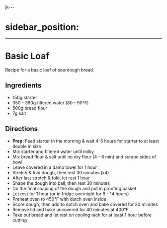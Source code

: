 jk---
# sidebar_position:
---

# Basic Loaf

<!-- ![Recipe_Name](../img/recipe_name.jpg) -->

Recipe for a basic loaf of sourdough bread.

## Ingredients

- 150g starter
- 350 - 360g filtered water (80 - 90°F)
- 500g bread flour
- 7g salt

## Directions

- **Prep:** Feed starter in the morning & wait 4-5 hours for starter to at least double in size
- Mix starter and filtered water until milky
- Mix bread flour & salt until no dry flour (4 - 6 min) and scrape sides of bowl
- Leave covered in a damp towel for 1 hour
- Stretch & fold dough, then rest 30 minutes (x4)
- After last stretch & fold, let rest 1 hour
- Shape the dough into ball, then rest 30 minutes
- Do the final shaping of the dough and put in proofing basket
- Let rest for 1 hour (or in fridge overnight for 8 - 14 hours)
- Preheat oven to 450°F with dutch oven inside
- Score dough, then add to dutch oven and bake covered for 20 minutes
- Remove lid and bake uncovered for 40 minutes at 400°F
- Take out bread and let rest on cooling rack for at least 1 hour before cutting
